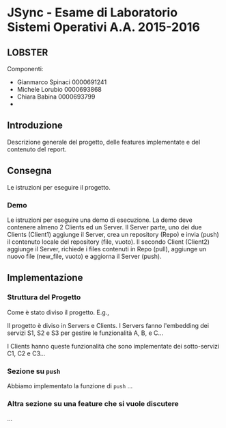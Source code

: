 ﻿# JSync - Esame di Laboratorio Sistemi Operativi A.A. 2015-2016

## LOBSTER

Componenti:

- Gianmarco Spinaci 0000691241
- Michele Lorubio   0000693868
- Chiara Babina 	0000693799
-


## Introduzione

Descrizione generale del progetto, delle features implementate e del contenuto del report.

## Consegna

Le istruzioni per eseguire il progetto.

### Demo

Le istruzioni per eseguire una demo di esecuzione. La demo deve contenere almeno 2 Clients ed un Server. Il Server parte, uno dei due Clients (Client1) aggiunge il Server, crea un repository (Repo) e invia (push) il contenuto locale del repository (file, vuoto). Il secondo Client (Client2) aggiunge il Server, richiede i files contenuti in Repo (pull), aggiunge un nuovo file (new_file, vuoto) e aggiorna il Server (push).

## Implementazione

### Struttura del Progetto

Come è stato diviso il progetto. E.g., 

Il progetto è diviso in Servers e Clients. I Servers fanno l'embedding dei servizi S1, S2 e S3 per gestire le funzionalità A, B, e C...

I Clients hanno queste funzionalità che sono implementate dei sotto-servizi C1, C2 e C3...

### Sezione su `push`

Abbiamo implementato la funzione di `push` ...

### Altra sezione su una feature che si vuole discutere

...
